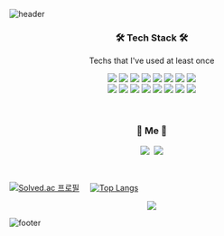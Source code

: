 
<!--
**kwaksj329/kwaksj329** is a ✨ _special_ ✨ repository because its `README.md` (this file) appears on your GitHub profile.

Here are some ideas to get you started:

- 🔭 I’m currently working on ...
- 🌱 I’m currently learning ...
- 👯 I’m looking to collaborate on ...
- 🤔 I’m looking for help with ...
- 💬 Ask me about ...
- 📫 How to reach me: ...
- 😄 Pronouns: ...
- ⚡ Fun fact: ...

<img src="https://github-readme-stats.vercel.app/api?username=kwaksj329&show_icons=true&theme=buefy"/>
-->
![header](https://capsule-render.vercel.app/api?type=waving&color=timeGradient&height=200&section=header&text=SujongKwak&fontSize=50&animation=fadeIn&fontAlignY=40)
<h3 align="center">

<h3 align="center">🛠 Tech Stack 🛠</h3>

<p align="center"> Techs that I've used at least once </p>

<p align="center">
  <img src="https://img.shields.io/badge/raspberrypi-A22846?style=flat-square&logo=RaspberryPi&logoColor=white"/>
  <img src="https://img.shields.io/badge/apache-D22128?style=flat-square&logo=apache&logoColor=white">
  <img src="https://img.shields.io/badge/PyTorch-EE4C2C?style=flat-square&logo=PyTorch&logoColor=white"/>
  <img src ="https://img.shields.io/badge/HTML5-E34F26?style=flat-square&logo=HTML5&logoColor=white"/>
  <img src="https://img.shields.io/badge/TensorFlow-FF6F00?style=flat-square&logo=TensorFlow&logoColor=white"/>
  <img src="https://img.shields.io/badge/Javascript-ffb13b?style=flat-square&logo=javascript&logoColor=white"/>
  <img src="https://img.shields.io/badge/linux-FCC624?style=flat-square&logo=linux&logoColor=black">
  <img src="https://img.shields.io/badge/Mysql-FCC624?style=flat-square&logo=MySql&logoColor=white"/>
  <br>
  <img src="https://img.shields.io/badge/AndroidStudio-3DDC84?style=flat-square&logo=AndroidStudio&logoColor=white"/>
  <img src="https://img.shields.io/badge/construct3-00FFDA?style=flat-square&logo=construct3&logoColor=black"/>
  <img src="https://img.shields.io/badge/Java-007396?style=flat-square&logo=Java&logoColor=white"/>
  <img src="https://img.shields.io/badge/Wireshark-1679A7?style=flat-square&logo=Wireshark&logoColor=white"/>
  <img src ="https://img.shields.io/badge/CSS-1572B6?style=flat-square&logo=CSS3&logoColor=white"/>
  <img src="https://img.shields.io/badge/Python-3766AB?style=flat-square&logo=Python&logoColor=white"/>
  <img src="https://img.shields.io/badge/C++-00599C?style=flat-square&logo=C%2B%2B&logoColor=white"/>
  <img src="https://img.shields.io/badge/C-A8B9CC?style=flat-square&logo=C&logoColor=white"/>

</p>

<br>

<h3 align="center"> 🧸 Me 🧸 </h3>
<p align="center">
  <a href="https://www.instagram.com/xoxristine/"><img src="https://img.shields.io/badge/Instagram-E4405F?style=flat-square&logo=Instagram&logoColor=white&link=https://www.instagram.com/xoxristine/"/></a>&nbsp
  <a href="mailto:kwaksj329@gmail.com"><img src="https://img.shields.io/badge/Gmail-d14836?style=flat-square&logo=Gmail&logoColor=white&link=kwaksj329@gmial.com"/></a>
</p>
<br>


[![Solved.ac 프로필](http://mazassumnida.wtf/api/v2/generate_badge?boj=kwaksj329)](https://solved.ac/kwaksj329)&nbsp;&nbsp;&nbsp;&nbsp;&nbsp;[![Top Langs](https://github-readme-stats.vercel.app/api/top-langs/?username=kwaksj329&layout=compact)](https://github.com/anuraghazra/github-readme-stats)


<p align="center">
  <a href="https://hits.seeyoufarm.com"><img src="https://hits.seeyoufarm.com/api/count/incr/badge.svg?url=https%3A%2F%2Fgithub.com%2Fkwaksj329%2Fhit-counter&count_bg=%23FF3C80DE&title_bg=%23555555&icon=github.svg&icon_color=%23E7E7E7&title=hits&edge_flat=true"/></a>
</p>
  
![footer](https://capsule-render.vercel.app/api?type=waving&color=timeGradient&height=200&section=footer)
